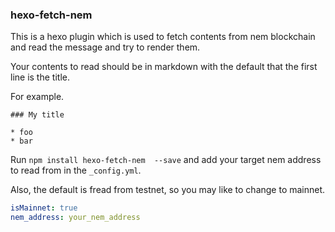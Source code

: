 ### hexo-fetch-nem

This is a hexo plugin which is used to fetch contents from nem blockchain and read the message and try to render them.

Your contents to read should be in markdown with the default that the first line is the title.

For example.

```
### My title

* foo
* bar
```

Run `npm install hexo-fetch-nem  --save`
and  add your target nem address to read from in the `_config.yml`.

Also, the default is fread from testnet, so you may like to change to mainnet.


```yml
isMainnet: true
nem_address: your_nem_address
```

